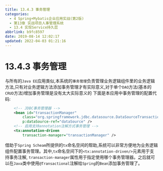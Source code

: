 ```yaml
---
title: 13.4.3 事务管理
categories: 
  - 4 Spring+Mybatis企业应用实战(第2版)
  - 第13章 实战项目人事管理系统
  - 13.4 实现Service持久层
abbrlink: b9fc8597
date: 2019-08-14 12:02:17
updated: 2022-04-03 01:21:16
---
```

# 13.4.3 事务管理
与所有的`Java EE`应用类似,本系统的`事务管理`负责管理业务逻辑组件里的业务逻辑方法,只有对业务逻辑方法添加事务管理才有实际意义,对于单个`DAO`方法(基本的`CRUD`方法)增加事务管理是没有太大实际意义的
下面是本应用中事务管理的配置代码:
```xml
    <!-- JDBC事务管理器 -->
    <bean id="transactionManager"
        class="org.springframework.jdbc.datasource.DataSourceTransactionManager"
        p:dataSource-ref="dataSource" />
    <!-- 启用支持annotation注解方式事务管理 -->
    <tx:annotation-driven
        transaction-manager="transactionManager" />
```
借助于`Spring Scheam`所提供的`tx`命名空间的帮助,系统可以非常方便地为业务逻辑组件配置事务管理。其中,`tx`命名空间下的`<tx:annotation-driven/>`元素用于支持事务注解, `transaction-manager`属性用于指定使用哪个事务管理器。之后就可以在`Java`类中使用`@Transactional`注解给`Spring`的`Bean`添加事务管理了。
